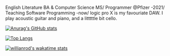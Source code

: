 English Literature BA & Computer Science MS/
Programmer @Pfizer -2021/
Teaching Software Programming -now/
logic pro X is my favouriate DAW.
I play acoustic guitar and piano, and a litttttle bit cello.


[![Anurag's GitHub stats](https://github-readme-stats.vercel.app/api?username=letusmelt)](https://github.com/anuraghazra/github-readme-stats)

[![Top Langs](https://github-readme-stats.vercel.app/api/top-langs/?username=letusmelt)](https://github.com/anuraghazra/github-readme-stats)

[![willianrod's wakatime stats](https://github-readme-stats.vercel.app/api/wakatime?username=letusmelt)](https://github.com/anuraghazra/github-readme-stats)
